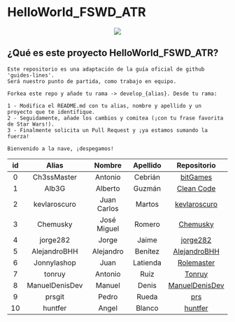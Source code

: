 # HelloWorld_FSWD_ATR

<p align="center">
    <img src="https://codespaceacademy.com/wp-content/uploads/2021/02/logo-negro.png" >	
</p>


## ¿Qué es este proyecto HelloWorld_FSWD_ATR?
```
Este repositorio es una adaptación de la guía oficial de github 'guides-lines'. 
Será nuestro punto de partida, como trabajo en equipo.

Forkea este repo y añade tu rama -> develop_{alias}. Desde tu rama:

1 - Modifica el README.md con tu alias, nombre y apellido y un proyecto que te identifique.
2 - Seguidamente, añade los cambios y comitea (¡con tu frase favorita de Star Wars!).
3 - Finalmente solicita un Pull Request y ¡ya estamos sumando la fuerza!

Bienvenido a la nave, ¡despegamos!
```

| id | Alias | Nombre | Apellido | Repositorio |
| :-------: | :-------: | :------: | :------: | :-------: |
| 0 | Ch3ssMaster | Antonio | Cebrián | [bitGames](https://github.com/Ch3ssMaster/bitgames) |
| 1 | Alb3G | Alberto  | Guzmán | [Clean Code](https://github.com/ryanmcdermott/clean-code-javascript.git) |
| 2 | kevlaroscuro | Juan Carlos | Martos | [kevlaroscuro](https://github.com//kevlaroscuro)
| 3 | Chemusky | José Miguel | Romero| [Chemusky](https://github.com/Chemusky)|
| 4 |jorge282 | Jorge| Jaime | [jorge282](https://github.com/jorge282)|
| 5 |AlejandroBHH | Alejandro| Benítez | [AlejandroBHH](https://github.com/AlejandroBHH)|
| 6 |Jonnylashop | Juan| Latienda | [Rolemaster](https://github.com/Jonnylashop)|
| 7 | tonruy | Antonio | Ruiz | [Tonruy](https://github.com/Tonruy/)
| 8 | ManuelDenisDev | Manuel | Denis | [ManuelDenisDev](https://github.com/ManuelDenisDev)|
| 9 |prsgit | Pedro| Rueda | [prs](https://github.com/prsgit)|
| 10 | huntfer | Angel| Blanco | [huntfer](https://github.com/huntfer)|